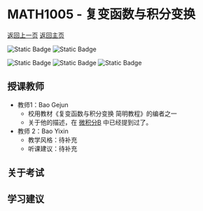 # MATH1005 - 复变函数与积分变换

[返回上一页]()
[返回主页]()

![Static Badge](https://img.shields.io/badge/%E8%80%83%E8%AF%95%E8%AF%BE-red)
![Static Badge](https://img.shields.io/badge/%E5%AD%A6%E5%88%86-2.5-moccasin)

![Static Badge](https://img.shields.io/badge/%E6%88%90%E7%BB%A9%E6%9E%84%E6%88%90-gold)
![Static Badge](https://img.shields.io/badge/%E4%BD%9C%E4%B8%9A-20%25-wheat)
![Static Badge](https://img.shields.io/badge/%E6%9C%9F%E6%9C%AB%E8%80%83%E8%AF%95-80%25-wheat)

## 授课教师

- 教师1：Bao Gejun
  - 校用教材《复变函数与积分变换 简明教程》的编者之一
  - 关于他的描述，在 [微积分B](https://github.com/HITSZ-Auto/HITSZ-OpenAuto/tree/master/%E5%A4%A7%E4%B8%80%E4%B8%8B/%E9%AB%98%E7%AD%89%E6%95%B0%E5%AD%A6B) 中已经提到过了。
- 教师 2：Bao Yixin
  - 教学风格：待补充
  - 听课建议：待补充

## 关于考试

## 学习建议
